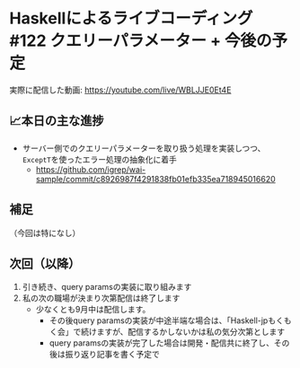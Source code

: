 # Haskellによるライブコーディング #122 クエリーパラメーター + 今後の予定

実際に配信した動画: <https://youtube.com/live/WBLJJE0Et4E>

## 📈本日の主な進捗

- サーバー側でのクエリーパラメーターを取り扱う処理を実装しつつ、`ExceptT`を使ったエラー処理の抽象化に着手
    - <https://github.com/igrep/wai-sample/commit/c8926987f4291838fb01efb335ea718945016620>

## 補足

（今回は特になし）

## 次回（以降）

1. 引き続き、query paramsの実装に取り組みます
1. 私の次の職場が決まり次第配信は終了します
    - 少なくとも9月中は配信します。
        - その後query paramsの実装が中途半端な場合は、「Haskell-jpもくもく会」で続けますが、配信するかしないかは私の気分次第とします
        - query paramsの実装が完了した場合は開発・配信共に終了し、その後は振り返り記事を書く予定で
